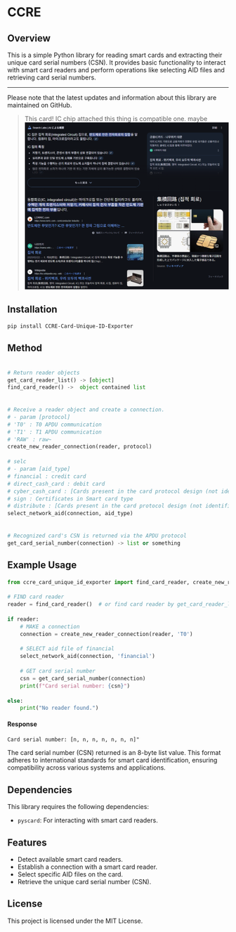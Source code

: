 # CCRE

## Overview

This is a simple Python library for reading smart cards and extracting their unique card serial numbers (CSN). It provides basic functionality to interact with smart card readers and perform operations like selecting AID files and retrieving card serial numbers.

---
Please note that the latest updates and information about this library are maintained on GitHub.


> This card! IC chip attached this thing is compatible one. maybe
![itsme.png](./___itsme.png)




## Installation
```bash
pip install CCRE-Card-Unique-ID-Exporter
```

## Method
```python

# Return reader objects
get_card_reader_list() -> [object]
find_card_reader() ->  object contained list


# Receive a reader object and create a connection.
# - param [protocol]
# 'T0' : T0 APDU communication
# 'T1' : T1 APDU communication
# 'RAW' : raw~
create_new_reader_connection(reader, protocol)

# selc
# - param [aid_type]
# financial : credit card
# direct_cash_card : debit card
# cyber_cash_card : [Cards present in the card protocol design (not identified)]
# sign : Certificates in Smart card type
# distribute : [Cards present in the card protocol design (not identified)]
select_network_aid(connection, aid_type)


# Recognized card's CSN is returned via the APDU protocol
get_card_serial_number(connection) -> list or something 
```


## Example Usage

```python
from ccre_card_unique_id_exporter import find_card_reader, create_new_reader_connection, select_network_aid, get_card_serial_number

# FIND card reader
reader = find_card_reader()  # or find card reader by get_card_reader_list()

if reader:
    # MAKE a connection
    connection = create_new_reader_connection(reader, 'T0')

    # SELECT aid file of financial
    select_network_aid(connection, 'financial')

    # GET card serial number
    csn = get_card_serial_number(connection)
    print(f"Card serial number: {csn}")

else:
    print("No reader found.")
```

#### Response
```console
Card serial number: [n, n, n, n, n, n, n]"
```
The card serial number (CSN) returned is an 8-byte list value. This format adheres to international standards for smart card identification, ensuring compatibility across various systems and applications.

## Dependencies

This library requires the following dependencies:

- `pyscard`: For interacting with smart card readers.

## Features

- Detect available smart card readers.
- Establish a connection with a smart card reader.
- Select specific AID files on the card.
- Retrieve the unique card serial number (CSN).

## License

This project is licensed under the MIT License.